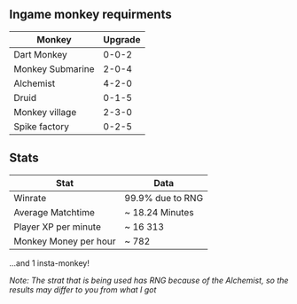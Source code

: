 ## Ingame monkey requirments
|Monkey|Upgrade|
|--|--|
|Dart Monkey|0-0-2|
|Monkey Submarine|2-0-4|
|Alchemist|4-2-0|
|Druid|0-1-5|
|Monkey village|2-3-0|
|Spike factory|0-2-5|

## Stats
|Stat|Data|
|--|--|
|Winrate|99.9% due to RNG|
|Average Matchtime|~ 18.24 Minutes|
|Player XP per minute|~ 16 313|
|Monkey Money per hour| ~ 782|

...and 1 insta-monkey!

*Note: The strat that is being used has RNG because of the Alchemist, so the results may differ to you from what I got*
